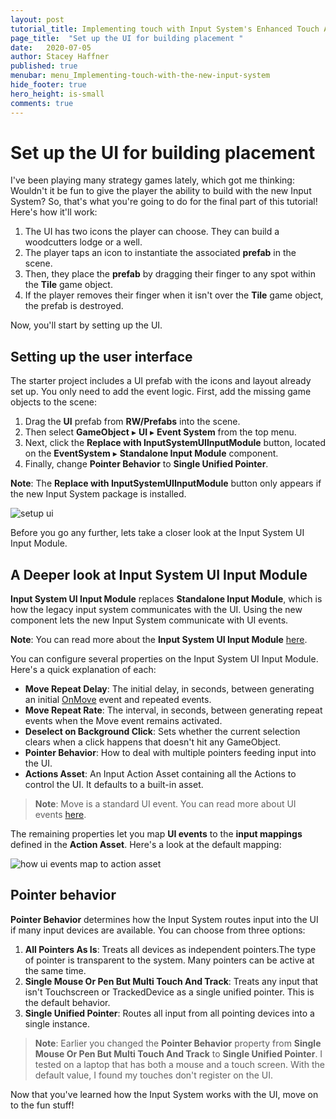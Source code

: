 ```yaml
---
layout: post
tutorial_title: Implementing touch with Input System's Enhanced Touch API
page_title:  "Set up the UI for building placement "
date:   2020-07-05
author: Stacey Haffner
published: true
menubar: menu_Implementing-touch-with-the-new-input-system
hide_footer: true
hero_height: is-small
comments: true
---
```


# Set up the UI for building placement 

I've been playing many strategy games lately, which got me thinking: Wouldn't it be fun to give the player the ability to build with the new Input System? So, that's what you're going to do for the final part of this tutorial! Here's how it'll work:

1.  The UI has two icons the player can choose. They can build a woodcutters lodge or a well.
2.  The player taps an icon to instantiate the associated **prefab** in the scene.
3.  Then, they place the **prefab** by dragging their finger to any spot within the **Tile** game object.
4.  If the player removes their finger when it isn't over the **Tile** game object, the prefab is destroyed.

Now, you'll start by setting up the UI.

## Setting up the user interface

The starter project includes a UI prefab with the icons and layout already set up. You only need to add the event logic. First, add the missing game objects to the scene:

1.  Drag the **UI** prefab from **RW/Prefabs** into the scene.
2.  Then select **GameObject** ▸ **UI** ▸ **Event System** from the top menu.
3.  Next, click the **Replace with InputSystemUIInputModule** button, located on the **EventSystem** ▸ **Standalone Input Module** component.
4.  Finally, change **Pointer Behavior** to **Single Unified Pointer**.

**Note**: The **Replace with InputSystemUIInputModule** button only appears if the new Input System package is installed.

![setup ui]({{page.dir}}/images/setupUI.gif)

Before you go any further, lets take a closer look at the Input System UI Input Module.

## A Deeper look at Input System UI Input Module

**Input System UI Input Module** replaces **Standalone Input Module**, which is how the legacy input system communicates with the UI. Using the new component lets the new Input System communicate with UI events. 

**Note**: You can read more about the **Input System UI Input Module** [here](https://docs.unity3d.com/Packages/com.unity.inputsystem@1.0/manual/UISupport.html).

You can configure several properties on the Input System UI Input Module. Here's a quick explanation of each:

-   **Move Repeat Delay**: The initial delay, in seconds, between generating an initial [OnMove](https://docs.unity3d.com/Packages/com.unity.ugui@1.0/api/UnityEngine.EventSystems.IMoveHandler.html) event and repeated events.
-   **Move Repeat Rate**: The interval, in seconds, between generating repeat events when the Move event remains activated.
-   **Deselect on Background Click**: Sets whether the current selection clears when a click happens that doesn't hit any GameObject.
-   **Pointer Behavior**: How to deal with multiple pointers feeding input into the UI.
-   **Actions Asset**: An Input Action Asset containing all the Actions to control the UI. It defaults to a built-in asset.

> **Note**: Move is a standard UI event. You can read more about UI events [here](https://docs.unity3d.com/Packages/com.unity.ugui@1.0/manual/SupportedEvents.html).

The remaining properties let you map **UI events** to the **input mappings** defined in the **Action Asset**. Here's a look at the default mapping:

![how ui events map to action asset]({{page.dir}}/images/ui-events-action-map.png)

## Pointer behavior

**Pointer Behavior** determines how the Input System routes input into the UI if many input devices are available. You can choose from three options:

1.  **All Pointers As Is**: Treats all devices as independent pointers.The type of pointer is transparent to the system. Many pointers can be active at the same time.
2.  **Single Mouse Or Pen But Multi Touch And Track**: Treats any input that isn't Touchscreen or TrackedDevice as a single unified pointer.
    This is the default behavior.
3.  **Single Unified Pointer**: Routes all input from all pointing devices into a single instance.

> **Note**: Earlier you changed the **Pointer Behavior** property from **Single Mouse Or Pen But Multi Touch And Track** to **Single Unified Pointer**. I tested on a laptop that has both a mouse and a touch screen. With the default value, I found my touches don't register on the UI.

Now that you've learned how the Input System works with the UI, move on to the fun stuff!

